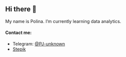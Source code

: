 ## Hi there 👋

My name is Polina. I’m currently learning data analytics.

#### Contact me:
- Telegram: [@PJ-unknown](https://t.me/PJ_unknown)
- [Stepik](https://stepik.org/users/72302592)

